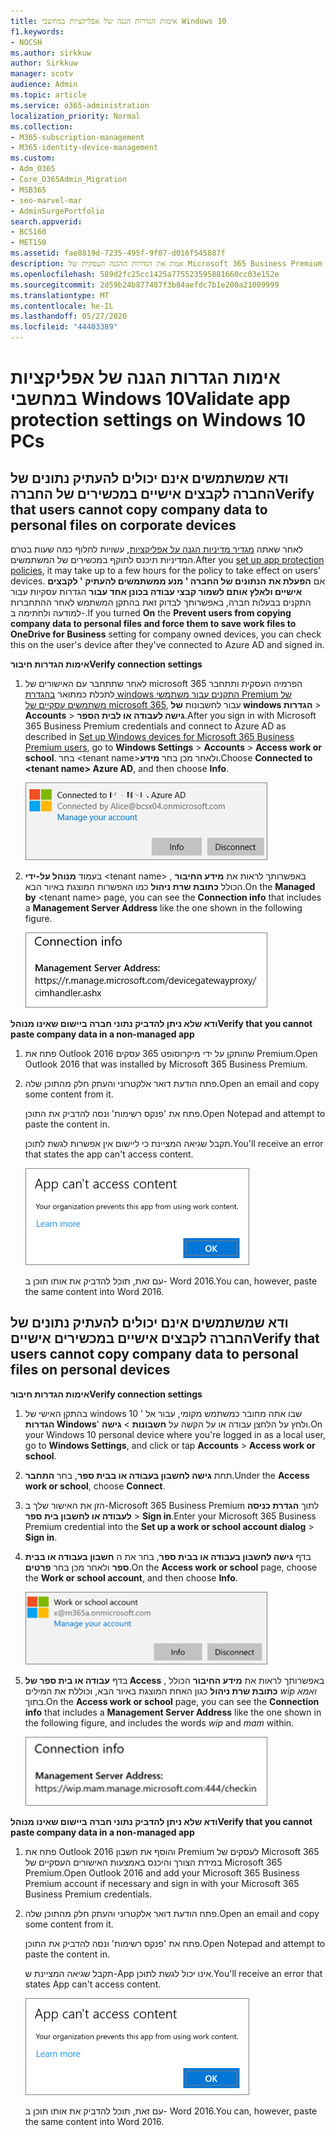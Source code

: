 ```yaml
---
title: אימות הגדרות הגנה של אפליקציות במחשבי Windows 10
f1.keywords:
- NOCSH
ms.author: sirkkuw
author: Sirkkuw
manager: scotv
audience: Admin
ms.topic: article
ms.service: o365-administration
localization_priority: Normal
ms.collection:
- M365-subscription-management
- M365-identity-device-management
ms.custom:
- Adm_O365
- Core_O365Admin_Migration
- MSB365
- seo-marvel-mar
- AdminSurgePortfolio
search.appverid:
- BCS160
- MET150
ms.assetid: fae8819d-7235-495f-9f07-d016f545887f
description: אמת את הגדרות ההגנה העסקית של Microsoft 365 Business Premium בהתקנים של Windows 10 וודא שלמשתמשים אין אפשרות להעתיק נתוני חברה לקבצים אישיים או ליישומים שאינם מנוהלים.
ms.openlocfilehash: 589d2fc25cc1425a775523595881660cc03e152e
ms.sourcegitcommit: 2d59b24b877487f3b84aefdc7b1e200a21009999
ms.translationtype: MT
ms.contentlocale: he-IL
ms.lasthandoff: 05/27/2020
ms.locfileid: "44403389"
---
```

# <a name="validate-app-protection-settings-on-windows-10-pcs"></a><span data-ttu-id="20449-103">אימות הגדרות הגנה של אפליקציות במחשבי Windows 10</span><span class="sxs-lookup"><span data-stu-id="20449-103">Validate app protection settings on Windows 10 PCs</span></span>

## <a name="verify-that-users-cannot-copy-company-data-to-personal-files-on-corporate-devices"></a><span data-ttu-id="20449-104">ודא שמשתמשים אינם יכולים להעתיק נתונים של החברה לקבצים אישיים במכשירים של החברה</span><span class="sxs-lookup"><span data-stu-id="20449-104">Verify that users cannot copy company data to personal files on corporate devices</span></span>

<span data-ttu-id="20449-105">לאחר שאתה [מגדיר מדיניות הגנה על אפליקציות](protection-settings-for-windows-10-devices.md), עשויות לחלוף כמה שעות בטרם המדיניות תיכנס לתוקף במכשירים של המשתמשים.</span><span class="sxs-lookup"><span data-stu-id="20449-105">After you [set up app protection policies](protection-settings-for-windows-10-devices.md), it may take up to a few hours for the policy to take effect on users' devices.</span></span> <span data-ttu-id="20449-106">אם **הפעלת את** **הנתונים של החברה ' מנע ממשתמשים להעתיק ' לקבצים אישיים ולאלץ אותם לשמור קבצי עבודה בכונן אחד עבור** הגדרות עסקיות עבור התקנים בבעלות חברה, באפשרותך לבדוק זאת בהתקן המשתמש לאחר ההתחברות למודעה ולחתימה ב-.</span><span class="sxs-lookup"><span data-stu-id="20449-106">If you turned **On** the **Prevent users from copying company data to personal files and force them to save work files to OneDrive for Business** setting for company owned devices, you can check this on the user's device after they've connected to Azure AD and signed in.</span></span> 
  
 <span data-ttu-id="20449-107">**אימות הגדרות חיבור**</span><span class="sxs-lookup"><span data-stu-id="20449-107">**Verify connection settings**</span></span>
  
1. <span data-ttu-id="20449-108">לאחר שתתחבר עם האישורים של microsoft 365 הפרמיה העסקית ותתחבר לתכלת כמתואר [בהגדרת windows התקנים עבור משתמשי Premium של משתמשים עסקיים של microsoft 365](set-up-windows-devices.md), עבור לחשבונות **של windows הגדרות** \> **Accounts** \> **גישה לעבודה או לבית הספר**.</span><span class="sxs-lookup"><span data-stu-id="20449-108">After you sign in with Microsoft 365 Business Premium credentials and connect to Azure AD as described in [Set up Windows devices for Microsoft 365 Business Premium users](set-up-windows-devices.md), go to **Windows Settings** \> **Accounts** \> **Access work or school**.</span></span> <span data-ttu-id="20449-109">בחר \<tenant name\>ולאחר מכן בחר **מידע**.</span><span class="sxs-lookup"><span data-stu-id="20449-109">Choose **Connected to \<tenant name\> Azure AD**, and then choose **Info**.</span></span>
    
    ![Click or tap Info on the Connected to Azure AD dialog.](../media/a36ede2b-d1a0-4d4e-8ea7-af39b4b63890.png)
  
2. <span data-ttu-id="20449-111">בעמוד **מנוהל על-ידי** \<tenant name\> , באפשרותך לראות את **מידע החיבור** הכולל **כתובת שרת ניהול** כמו האפשרות המוצגת באיור הבא.</span><span class="sxs-lookup"><span data-stu-id="20449-111">On the **Managed by** \<tenant name\> page, you can see the **Connection info** that includes a **Management Server Address** like the one shown in the following figure.</span></span> 
    
    ![Managed by page shows connection info of the device manager URL.](../media/47515a8e-2d0c-4bea-99f0-6b2545b88a11.png)
  
 <span data-ttu-id="20449-113">**ודא שלא ניתן להדביק נתוני חברה ביישום שאינו מנוהל**</span><span class="sxs-lookup"><span data-stu-id="20449-113">**Verify that you cannot paste company data in a non-managed app**</span></span>
  
1. <span data-ttu-id="20449-114">פתח את Outlook 2016 שהותקן על ידי מיקרוסופט 365 עסקים Premium.</span><span class="sxs-lookup"><span data-stu-id="20449-114">Open Outlook 2016 that was installed by Microsoft 365 Business Premium.</span></span>
    
2. <span data-ttu-id="20449-115">פתח הודעת דואר אלקטרוני והעתק חלק מהתוכן שלה.</span><span class="sxs-lookup"><span data-stu-id="20449-115">Open an email and copy some content from it.</span></span>
    
    <span data-ttu-id="20449-116">פתח את 'פנקס רשימות' ונסה להדביק את התוכן.</span><span class="sxs-lookup"><span data-stu-id="20449-116">Open Notepad and attempt to paste the content in.</span></span>
    
    <span data-ttu-id="20449-117">תקבל שגיאה המציינת כי ליישום אין אפשרות לגשת לתוכן.</span><span class="sxs-lookup"><span data-stu-id="20449-117">You'll receive an error that states the app can't access content.</span></span>
    
    ![A dialog that states app can't access content when you paste into an unmanaged app.](../media/5e82b154-cf2f-43c8-ae80-b45d8ad80e56.png)
  
    <span data-ttu-id="20449-119">עם זאת, תוכל להדביק את אותו תוכן ב- Word 2016.</span><span class="sxs-lookup"><span data-stu-id="20449-119">You can, however, paste the same content into Word 2016.</span></span>
    
## <a name="verify-that-users-cannot-copy-company-data-to-personal-files-on-personal-devices"></a><span data-ttu-id="20449-120">ודא שמשתמשים אינם יכולים להעתיק נתונים של החברה לקבצים אישיים במכשירים אישיים</span><span class="sxs-lookup"><span data-stu-id="20449-120">Verify that users cannot copy company data to personal files on personal devices</span></span>

 <span data-ttu-id="20449-121">**אימות הגדרות חיבור**</span><span class="sxs-lookup"><span data-stu-id="20449-121">**Verify connection settings**</span></span>
  
1. <span data-ttu-id="20449-122">בהתקן האישי של windows 10 שבו אתה מחובר כמשתמש מקומי, עבור אל ' **הגדרות Windows**' ולחץ על הלחצן עבודה או על הקשה על **חשבונות** \> **גישה**.</span><span class="sxs-lookup"><span data-stu-id="20449-122">On your Windows 10 personal device where you're logged in as a local user, go to **Windows Settings**, and click or tap **Accounts** \> **Access work or school**.</span></span>
    
2. <span data-ttu-id="20449-123">תחת **גישה לחשבון בעבודה או בבית ספר**, בחר **התחבר**.</span><span class="sxs-lookup"><span data-stu-id="20449-123">Under the **Access work or school**, choose **Connect**.</span></span>
    
3. <span data-ttu-id="20449-124">הזן את האישור שלך ב-Microsoft 365 Business Premium לתוך **הגדרת כניסה לעבודה או לחשבון בית ספר** \> **Sign in**.</span><span class="sxs-lookup"><span data-stu-id="20449-124">Enter your Microsoft 365 Business Premium credential into the **Set up a work or school account dialog** \> **Sign in**.</span></span>
    
4. <span data-ttu-id="20449-125">בדף **גישה לחשבון בעבודה או בבית ספר**, בחר את ה **חשבון בעבודה או בבית ספר** ולאחר מכן בחר **פרטים**.</span><span class="sxs-lookup"><span data-stu-id="20449-125">On the **Access work or school** page, choose the **Work or school account**, and then choose **Info**.</span></span>
    
    ![לחץ או הקש על מידע בתיבת הדו עבודה או חשבון בית ספר.](../media/63bd8b32-cb32-4afa-8ce0-6070ac403abc.png)
  
5. <span data-ttu-id="20449-127">בדף **עבודה או בית ספר של Access** , באפשרותך לראות את **מידע החיבור** הכולל **כתובת שרת ניהול** כגון האחת המוצגת באיור הבא, וכוללת את המילים *wip* *ואמא* בתוך.</span><span class="sxs-lookup"><span data-stu-id="20449-127">On the **Access work or school** page, you can see the **Connection info** that includes a **Management Server Address** like the one shown in the following figure, and includes the words  *wip*  and  *mam*  within.</span></span> 
    
    ![Managed by page shows connection info URL that includes the words mam and wpi.](../media/abd4eaf4-44fa-4538-a3e8-1e0d331dfe1e.png)
  
 <span data-ttu-id="20449-129">**ודא שלא ניתן להדביק נתוני חברה ביישום שאינו מנוהל**</span><span class="sxs-lookup"><span data-stu-id="20449-129">**Verify that you cannot paste company data in a non-managed app**</span></span>
  
1. <span data-ttu-id="20449-130">פתח את Outlook 2016 והוסף את חשבון Premium לעסקים של Microsoft 365 במידת הצורך והיכנס באמצעות האישורים העסקיים של Microsoft 365 Premium.</span><span class="sxs-lookup"><span data-stu-id="20449-130">Open Outlook 2016 and add your Microsoft 365 Business Premium account if necessary and sign in with your Microsoft 365 Business Premium credentials.</span></span>
    
2. <span data-ttu-id="20449-131">פתח הודעת דואר אלקטרוני והעתק חלק מהתוכן שלה.</span><span class="sxs-lookup"><span data-stu-id="20449-131">Open an email and copy some content from it.</span></span>
    
    <span data-ttu-id="20449-132">פתח את 'פנקס רשימות' ונסה להדביק את התוכן.</span><span class="sxs-lookup"><span data-stu-id="20449-132">Open Notepad and attempt to paste the content in.</span></span>
    
    <span data-ttu-id="20449-133">תקבל שגיאה המציינת ש-App אינו יכול לגשת לתוכן.</span><span class="sxs-lookup"><span data-stu-id="20449-133">You'll receive an error that states App can't access content.</span></span>
    
    ![A dialog that states app can't access content when you paste into an unmanaged app.](../media/5e82b154-cf2f-43c8-ae80-b45d8ad80e56.png)
  
    <span data-ttu-id="20449-135">עם זאת, תוכל להדביק את אותו תוכן ב- Word 2016.</span><span class="sxs-lookup"><span data-stu-id="20449-135">You can, however, paste the same content into Word 2016.</span></span>
    


